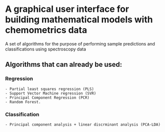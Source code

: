 # A graphical user interface for building mathematical models with chemometrics data

A set of algorithms for the purpose of performing sample predictions and classifications using spectroscopy data

## Algorithms that can already be used: 

### Regression
    - Partial least squares regression (PLS)
    - Support Vector Machine regression (SVR)
    - Principal Component Regression (PCR)
    - Random Forest.

### Classification
    - Principal component analysis + linear discrminant analysis (PCA-LDA)